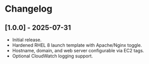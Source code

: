 # Changelog

## [1.0.0] - 2025-07-31
- Initial release.
- Hardened RHEL 8 launch template with Apache/Nginx toggle.
- Hostname, domain, and web server configurable via EC2 tags.
- Optional CloudWatch logging support.
